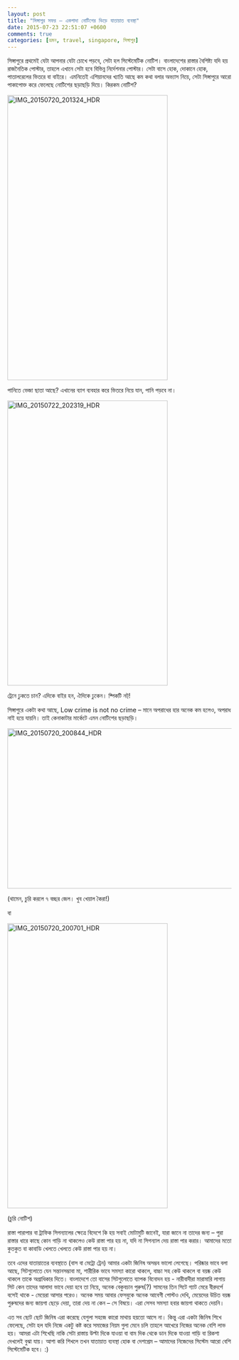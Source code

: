 ```yaml
---
layout: post
title: "সিঙ্গাপুর সফর – একগাদা নোটিশের ভিড়ে যাতায়াত ব্যবস্থা"
date: 2015-07-23 22:51:07 +0600
comments: true
categories: [ভ্রমন, travel, singapore, সিঙ্গাপুর]
---
```


সিঙ্গাপুরে প্রথমেই যেটা আপনার যেটা চোখে পড়বে, সেটা হল সিস্টেমেটিক নোটিশ। বাংলাদেশের রাস্তার বৈশিষ্ট্য যদি হয় রাজনৈতিক পোস্টার, তাহলে এখানে সেটা হবে বিভিন্ন নির্দেশনার পোস্টার। সেটা বাসে হোক, দোকানে হোক, পাতালরেলের ভিতরে বা বাইরে। এমনিতেই এশিয়ানদের খ্যাতি আছে কম কথা বলার অভ্যাস নিয়ে, সেটা সিঙ্গাপুরে আরো পাকাপোক্ত করে ফেলেছে নোটিশের ছড়াছড়ি দিয়ে। কিরকম ন‌োটিশ?
<!-- more -->
<a data-flickr-embed="true" href="https://www.flickr.com/photos/lordamit/19946608905/in/photostream/" title="IMG_20150720_201324_HDR"><img src="https://farm4.staticflickr.com/3804/19946608905_13fe753bf0_z.jpg" width="360" height="640" alt="IMG_20150720_201324_HDR"></a><script async src="//embedr.flickr.com/assets/client-code.js" charset="utf-8"></script>

পানিতে ভেজা ছাতা আছে? এখানের ব্যাগ ব্যবহার করে ভিতরে নিয়ে যান, পানি পড়বে না।

<a data-flickr-embed="true" href="https://www.flickr.com/photos/lordamit/19758560298/in/photostream/" title="IMG_20150722_202319_HDR"><img src="https://farm1.staticflickr.com/445/19758560298_99f04b57dd_z.jpg" width="360" height="640" alt="IMG_20150722_202319_HDR"></a><script async src="//embedr.flickr.com/assets/client-code.js" charset="utf-8"></script>

ট্রেনে ঢুকতে চান? এদিকে বাইর হন, ঐদিকে ঢুকেন। ষ্পিকটি নট‍্!

সিঙ্গাপুরে একটা কথা আছে, Low crime is not no crime – মানে অপরাধের হার অনেক কম হলেও, অপরাধ নাই হয়ে যায়নি। তাই কেনাকাটার মার্কেটে এমন নোটিশের ছড়াছড়ি।

<a data-flickr-embed="true" href="https://www.flickr.com/photos/lordamit/19758570200/in/dateposted/" title="IMG_20150720_200844_HDR"><img src="https://farm4.staticflickr.com/3716/19758570200_0ecc84ed67_z.jpg" width="640" height="360" alt="IMG_20150720_200844_HDR"></a><script async src="//embedr.flickr.com/assets/client-code.js" charset="utf-8"></script>

(থামেন, চুরি করলে ৭ বচ্ছর জেল। খুব খেয়াল কৈরা!)


বা

<a data-flickr-embed="true" href="https://www.flickr.com/photos/lordamit/19323949244/in/photostream/" title="IMG_20150720_200701_HDR"><img src="https://farm1.staticflickr.com/482/19323949244_71f8099dfa_z.jpg" width="360" height="640" alt="IMG_20150720_200701_HDR"></a><script async src="//embedr.flickr.com/assets/client-code.js" charset="utf-8"></script>

(চুরি নোটিশ)


রাস্তা পারাপার বা ট্রাফিক সিগন্যালের ক্ষেত্রে বিদেশে কি হয় সবাই মোটামুটি জানেই, যারা জানে না তাদের জন্য – পুরা রাস্তার ধারে কাছে কোন গাড়ি না থাকলেও কেউ রাস্তা পার হয় না, যদি না সিগন্যাল দেয় রাস্তা পার করার। আমাদের মতো কুতকুত বা কাবাডি খেলতে খেলতে কেউ রাস্তা পার হয় না।

তবে এদের যাতায়াতের ব্যবস্থাতে (বাস বা মেট্রো ট্রেন) আমার একটা জিনিষ অসম্ভব ভালো লেগেছে। পরিষ্কার ভাবে বলা আছে, সিটগুলোতে যেন সন্তানসম্ভাবা মা, শারীরিক ভাবে সমস্যা কারো থাকলে, বাচ্চা সহ কেউ থাকলে বা বয়ষ্ক কেউ থাকলে তাকে অগ্রাধিকার দিতে। বাংলাদেশে তো বাসের সিটগুলোতে ব্যাপক বিনোদন হয় - নারীবাদীরা মারামারি লাগায় সিট কেন তাদের আলাদা ভাবে দেয়া হবে তা নিয়ে, অনেক বেকুবচান পুরুষ(?) সামনের তিন সিটে গ্যাট মেরে বীরদর্পে বসেই থাকে - মেয়েরা আসার পরেও। অনেক সময় আবার ফেসবুকে অনেক আবেগী পোস্টও দেখি, মেয়েদের উচিত বয়ষ্ক পুরুষদের জন্য জায়গা ছেড়ে দেয়া, তারা দেয় না কেন – সে বিষয়ে। এরা সেসব সমস্যা হবার জায়গা থাকতে দেয়নি।

এত সব ছোট ছোট জিনিষ এরা করেছে যেগুলা সহজে কারো মাথায় হয়তো আসে না। কিন্তু এরা একটা জিনিষ শিখে ফেলেছে, সেটা হল যদি নিজে একটু কষ্ট করে সমাজের নিয়ম গুলা মেনে চলি তাহলে আখেরে নিজের অনেক বেশি লাভ হয়। আমরা এটা শিখেছি নাকি সেটা রাস্তায় উল্টা দিকে যাওয়া বা বাম দিক থেকে ডান দিকে যাওয়া গাড়ি বা রিকশা দেখলেই বুঝা যায়। আশা করি শিখলে তখন যাতায়াত ব্যবস্থা হোক বা দেশপ্রেম – আমাদের নিজেদের সিস্টেম আরো বেশি সিস্টেমেটিক হবে। :)
